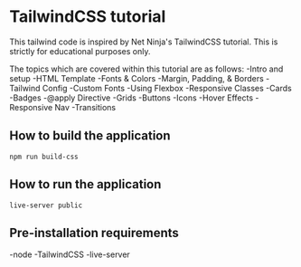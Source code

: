 # TailwindCSS tutorial
This tailwind code is inspired by Net Ninja's TailwindCSS tutorial. This is strictly for educational purposes only.

The topics which are covered within this tutorial are as follows:
-Intro and setup
-HTML Template
-Fonts & Colors
-Margin, Padding, & Borders
-Tailwind Config
-Custom Fonts
-Using Flexbox
-Responsive Classes
-Cards
-Badges
-@apply Directive
-Grids
-Buttons
-Icons
-Hover Effects
-Responsive Nav
-Transitions

## How to build the application
```
npm run build-css
```

## How to run the application
```
live-server public
```

## Pre-installation requirements
-node
-TailwindCSS
-live-server